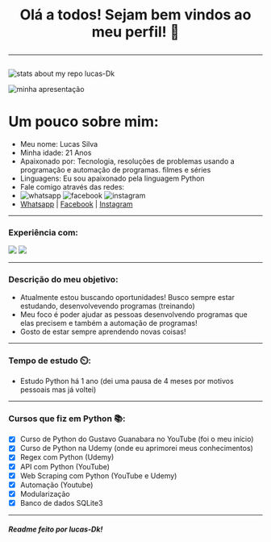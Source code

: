 <h1 align="center"
    <p>
Olá a todos! Sejam bem vindos ao meu perfil! 👋
   </p><hr>
</h1>

![stats about my repo lucas-Dk](https://github-readme-stats.vercel.app/api?username=lucas-Dk&show_icons=true&theme=radical)

![minha apresentação](https://img.shields.io/static/v1?label=SOBRE-MIM&message=GITHUB&color=<COLOR>&style=<STYLE>&logo=<LOGO>)

# Um pouco sobre mim:
- Meu nome: Lucas Silva
- Minha idade: 21 Anos
- Apaixonado por: Tecnologia, resoluções de problemas usando a programação e automação de programas. filmes e séries
- Linguagens: Eu sou apaixonado pela linguagem Python
- Fale comigo através das redes:
- ![whatsapp](https://img.shields.io/badge/WhatsApp-25D366?style=for-the-badge&logo=whatsapp&logoColor=white) ![facebook](https://img.shields.io/badge/Facebook-1877F2?style=for-the-badge&logo=facebook&logoColor=white) ![instagram](https://img.shields.io/badge/Instagram-E4405F?style=for-the-badge&logo=instagram&logoColor=white)
- [Whatsapp](https://wa.me/5531986802198) |   [Facebook](https://www.facebook.com/Walker.Lxrd/) |    [Instagram](https://www.instagram.com/lbss_x/)
<hr>

### Experiência com:

![](https://img.shields.io/badge/GitHub-100000?style=for-the-badge&logo=github&logoColor=white) ![](https://img.shields.io/badge/Python-000000?style=for-the-badge&logo=python&logoColor=white)
<hr>

### Descrição do meu objetivo:
- Atualmente estou buscando oportunidades! Busco sempre estar estudando, desenvolvevendo programas (treinando)
- Meu foco é poder ajudar as pessoas desenvolvendo programas que elas precisem e também a automação de programas!
- Gosto de estar sempre aprendendo novas coisas!
<hr>

### Tempo de estudo ⏲️:
- Estudo Python há 1 ano (dei uma pausa de 4 meses por motivos pessoais mas já voltei)
<hr>

### Cursos que fiz em Python 📚:

- [x] Curso de Python do Gustavo Guanabara no YouTube (foi o meu início)
- [x] Curso de Python na Udemy (onde eu aprimorei meus conhecimentos)
- [x] Regex com Python (Udemy)
- [x] API com Python (YouTube)
- [x] Web Scraping com Python (YouTube e Udemy)
- [x] Automação (Youtube)
- [x] Modularização
- [x] Banco de dados SQLite3

<hr>

##### Readme feito por lucas-Dk!
